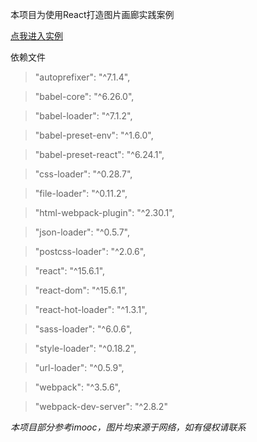 本项目为使用React打造图片画廊实践案例

[点我进入实例](http://www.dark-wing.com/2017/09/17/Gallery-by-React/)

依赖文件
>"autoprefixer": "^7.1.4",

>"babel-core": "^6.26.0",

>"babel-loader": "^7.1.2",

>"babel-preset-env": "^1.6.0",

>"babel-preset-react": "^6.24.1",

>"css-loader": "^0.28.7",

>"file-loader": "^0.11.2",

>"html-webpack-plugin": "^2.30.1",

>"json-loader": "^0.5.7",

>"postcss-loader": "^2.0.6",

>"react": "^15.6.1",

>"react-dom": "^15.6.1",

>"react-hot-loader": "^1.3.1",

>"sass-loader": "^6.0.6",

>"style-loader": "^0.18.2",

>"url-loader": "^0.5.9",

>"webpack": "^3.5.6",

>"webpack-dev-server": "^2.8.2"


*本项目部分参考imooc，图片均来源于网络，如有侵权请联系*